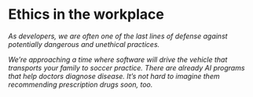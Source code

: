# Ethics in the workplace

_As developers, we are often one of the last lines of defense against potentially dangerous and unethical practices._

_We’re approaching a time where software will drive the vehicle that transports your family to soccer practice. There are already AI programs that help doctors diagnose disease. It’s not hard to imagine them recommending prescription drugs soon, too._